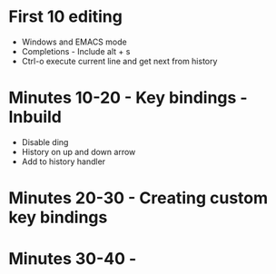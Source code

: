 # First 10 editing

* Windows and EMACS mode
* Completions - Include alt + s
* Ctrl-o execute current line and get next from history

# Minutes 10-20 - Key bindings - Inbuild

* Disable ding
* History on up and down arrow
* Add to history handler

# Minutes 20-30 - Creating custom key bindings

# Minutes 30-40 - 